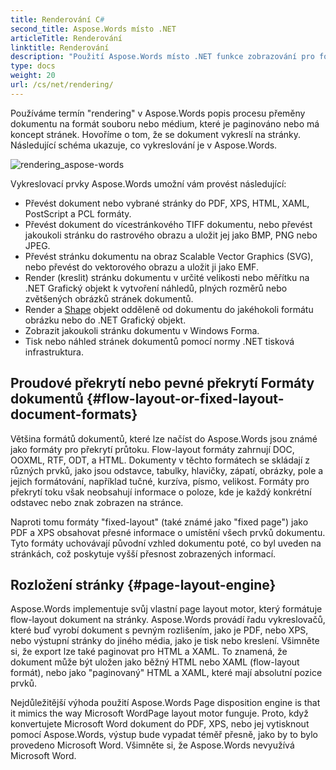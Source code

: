 ```yaml
---
title: Renderování C#
second_title: Aspose.Words místo .NET
articleTitle: Renderování
linktitle: Renderování
description: "Použití Aspose.Words místo .NET funkce zobrazování pro formátování dokumentu pro překrytí toku na stránky a převod takového dokumentu nebo vybraných stránek na jiné dokumenty (PDF, HTML, XPS, atd.) nebo obrázky (TIFF, PNG, SVG atd.) formáty pro prohlížení, další konverze nebo tisk pomocí C#."
type: docs
weight: 20
url: /cs/net/rendering/
---
```


Používáme termín "rendering" v Aspose.Words popis procesu přeměny dokumentu na formát souboru nebo médium, které je paginováno nebo má koncept stránek. Hovoříme o tom, že se dokument vykreslí na stránky. Následující schéma ukazuje, co vykreslování je v Aspose.Words.

![rendering_aspose-words](/words/net/rendering/rendering-1.png)

Vykreslovací prvky Aspose.Words umožní vám provést následující:

- Převést dokument nebo vybrané stránky do PDF, XPS, HTML, XAML, PostScript a PCL formáty.
- Převést dokument do vícestránkového TIFF dokumentu, nebo převést jakoukoli stránku do rastrového obrazu a uložit jej jako BMP, PNG nebo JPEG.
- Převést stránku dokumentu na obraz Scalable Vector Graphics (SVG), nebo převést do vektorového obrazu a uložit ji jako EMF.
- Render (kreslit) stránku dokumentu v určité velikosti nebo měřítku na .NET Grafický objekt k vytvoření náhledů, plných rozměrů nebo zvětšených obrázků stránek dokumentů.
- Render a [Shape](https://reference.aspose.com/words/net/aspose.words.drawing/shape/) objekt odděleně od dokumentu do jakéhokoli formátu obrázku nebo do .NET Grafický objekt.
- Zobrazit jakoukoli stránku dokumentu v Windows Forma.
- Tisk nebo náhled stránek dokumentů pomocí normy .NET tisková infrastruktura.

## Proudové překrytí nebo pevné překrytí Formáty dokumentů {#flow-layout-or-fixed-layout-document-formats}

Většina formátů dokumentů, které lze načíst do Aspose.Words jsou známé jako formáty pro překrytí průtoku. Flow-layout formáty zahrnují DOC, OOXML, RTF, ODT, a HTML. Dokumenty v těchto formátech se skládají z různých prvků, jako jsou odstavce, tabulky, hlavičky, zápatí, obrázky, pole a jejich formátování, například tučné, kurzíva, písmo, velikost. Formáty pro překrytí toku však neobsahují informace o poloze, kde je každý konkrétní odstavec nebo znak zobrazen na stránce.

Naproti tomu formáty "fixed-layout" (také známé jako "fixed page") jako PDF a XPS obsahovat přesné informace o umístění všech prvků dokumentu. Tyto formáty uchovávají původní vzhled dokumentu poté, co byl uveden na stránkách, což poskytuje vyšší přesnost zobrazených informací.

## Rozložení stránky {#page-layout-engine}

Aspose.Words implementuje svůj vlastní page layout motor, který formátuje flow-layout dokument na stránky. Aspose.Words provádí řadu vykreslovačů, které buď vyrobí dokument s pevným rozlišením, jako je PDF, nebo XPS, nebo výstupní stránky do jiného média, jako je tisk nebo kreslení. Všimněte si, že export lze také paginovat pro HTML a XAML. To znamená, že dokument může být uložen jako běžný HTML nebo XAML (flow-layout formát), nebo jako "paginovaný" HTML a XAML, které mají absolutní pozice prvků.

Nejdůležitější výhoda použití Aspose.Words Page disposition engine is that it mimics the way Microsoft WordPage layout motor funguje. Proto, když konvertujete Microsoft Word dokument do PDF, XPS, nebo jej vytisknout pomocí Aspose.Words, výstup bude vypadat téměř přesně, jako by to bylo provedeno Microsoft Word. Všimněte si, že Aspose.Words nevyužívá Microsoft Word.
